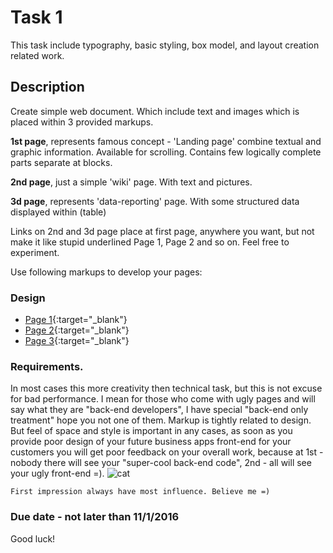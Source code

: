 # Task 1

This task include typography, basic styling, box model, and layout creation related work.

## Description

Create simple web document. Which include text and images which is placed within 3 provided markups.

__1st page__, represents famous concept - 'Landing page' combine textual and graphic information. Available for scrolling. Contains few logically complete parts separate at blocks.

__2nd page__, just a simple 'wiki' page. With text and pictures.

__3d page__, represents 'data-reporting' page. With some structured data displayed within (table)

Links on 2nd and 3d page place at first page, anywhere you want, but not make it like stupid underlined Page 1, Page 2 and so on. Feel free to experiment.

Use following markups to develop your pages:

### Design
* [Page 1](https://raw.githubusercontent.com/DioDread/CSS-HTML-training/master/task1/design/Page%201.png){:target="_blank"}
* [Page 2](https://raw.githubusercontent.com/DioDread/CSS-HTML-training/master/task1/design/Page%202.png){:target="_blank"}
* [Page 3](https://raw.githubusercontent.com/DioDread/CSS-HTML-training/master/task1/design/Page%203.png){:target="_blank"}

### Requirements.
  In most cases this more creativity then technical task, but this is not excuse for bad performance. I mean for those who come with ugly pages and will say what they are "back-end developers", I have special "back-end only treatment" hope you not one of them. Markup is tightly related to design. But feel of space and style is important in any cases, as soon as you provide poor design of your future business apps front-end for your customers you will get poor feedback on your overall work, because at 1st - nobody there will see your "super-cool back-end code", 2nd - all will see your ugly front-end =).
  ![cat](http://cs4.pikabu.ru/post_img/2016/09/04/0/1472936847175132411.png)

    First impression always have most influence. Believe me =)

### Due date - not later than 11/1/2016

Good luck!

